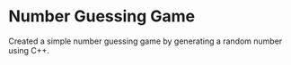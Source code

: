 # Number Guessing Game

Created a simple number guessing game by generating a random number using C++.

